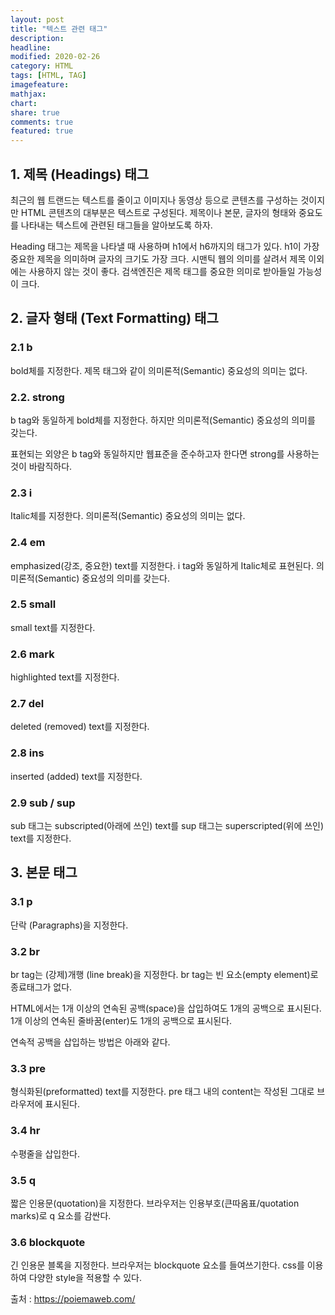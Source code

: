 ```yaml
---
layout: post
title: "텍스트 관련 태그"
description:
headline:
modified: 2020-02-26
category: HTML
tags: [HTML, TAG]
imagefeature:
mathjax:
chart:
share: true
comments: true
featured: true
---
```


## 1. 제목 (Headings) 태그

최근의 웹 트랜드는 텍스트를 줄이고 이미지나 동영상 등으로 콘텐츠를 구성하는 것이지만 <span class="y">HTML 콘텐츠의 대부분은 텍스트</span>로 구성된다. 제목이나 본문, 글자의 형태와 중요도를 나타내는 텍스트에 관련된 태그들을 알아보도록 하자.

<span class="p">Heading 태그</span>는 제목을 나타낼 때 사용하며 h1에서 h6까지의 태그가 있다. h1이 가장 중요한 제목을 의미하며 글자의 크기도 가장 크다.
시맨틱 웹의 의미를 살려서 제목 이외에는 사용하지 않는 것이 좋다. <span class="y">검색엔진은 제목 태그를 중요한 의미로 받아들일 가능성이 크다.</span>

<div class="code"><script async src="//jsfiddle.net/Jangyusu/5t067dzo/embed/html,result/dark/"></script></div>

## 2. 글자 형태 (Text Formatting) 태그

### 2.1 b

<span class="p">bold체를 지정</span>한다. 제목 태그와 같이 의미론적(Semantic) 중요성의 의미는 없다.

<div class="code"><script async src="//jsfiddle.net/Jangyusu/5t067dzo/1/embed/html,result/dark/"></script></div>

### 2.2. strong

b tag와 동일하게 <span class="p">bold체를 지정</span>한다. 하지만 의미론적(Semantic) 중요성의 의미를 갖는다.

표현되는 외양은 b tag와 동일하지만 <span class="y">웹표준을 준수하고자 한다면 strong를 사용하는 것이 바람직</span>하다.

<div class="code"><script async src="//jsfiddle.net/Jangyusu/5t067dzo/2/embed/html,result/dark/"></script></div>

### 2.3 i

<span class="p">Italic체를 지정</span>한다. 의미론적(Semantic) 중요성의 의미는 없다.

<div class="code"><script async src="//jsfiddle.net/Jangyusu/5t067dzo/4/embed/html,result/dark/"></script></div>

### 2.4 em

<span class="p">emphasized(강조, 중요한) text를 지정</span>한다. i tag와 동일하게 Italic체로 표현된다. 의미론적(Semantic) 중요성의 의미를 갖는다.

<div class="code"><script async src="//jsfiddle.net/Jangyusu/5t067dzo/5/embed/html,result/dark/"></script></div>

### 2.5 small

<span class="p">small text를 지정</span>한다.

<div class="code"><script async src="//jsfiddle.net/Jangyusu/5t067dzo/6/embed/html,result/dark/"></script></div>

### 2.6 mark

<span class="p">highlighted text를 지정</span>한다.

<div class="code"><script async src="//jsfiddle.net/Jangyusu/5t067dzo/7/embed/html,result/dark/"></script></div>

### 2.7 del

<span class="p">deleted (removed) text를 지정</span>한다.

<div class="code"><script async src="//jsfiddle.net/Jangyusu/5t067dzo/8/embed/html,result/dark/"></script></div>

### 2.8 ins

<span class="p">inserted (added) text를 지정</span>한다.

<div class="code"><script async src="//jsfiddle.net/Jangyusu/5t067dzo/11/embed/html,result/dark/"></script></div>

### 2.9 sub / sup

sub 태그는 subscripted(아래에 쓰인) text를 sup 태그는 <span class="p">superscripted(위에 쓰인) text를 지정</span>한다.

<div class="code"><script async src="//jsfiddle.net/Jangyusu/5t067dzo/12/embed/html,result/dark/"></script></div>

## 3. 본문 태그

### 3.1 p

<span class="p">단락 (Paragraphs)을 지정</span>한다.

<div class="code"><script async src="//jsfiddle.net/Jangyusu/5t067dzo/14/embed/html,result/dark/"></script></div>

### 3.2 br

br tag는 <span class="p">(강제)개행 (line break)을 지정</span>한다. br tag는 빈 요소(empty element)로 종료태그가 없다.

<div class="code"><script async src="//jsfiddle.net/Jangyusu/5t067dzo/15/embed/html,result/dark/"></script></div>

HTML에서는 1개 이상의 연속된 공백(space)을 삽입하여도 1개의 공백으로 표시된다. 1개 이상의 연속된 줄바꿈(enter)도 1개의 공백으로 표시된다.

<div class="code"><script async src="//jsfiddle.net/Jangyusu/5t067dzo/16/embed/html,result/dark/"></script></div>

연속적 공백을 삽입하는 방법은 아래와 같다.

<div class="code"><script async src="//jsfiddle.net/Jangyusu/5t067dzo/17/embed/html,result/dark/"></script></div>

### 3.3 pre

<span class="p">형식화된(preformatted) text를 지정</span>한다. pre 태그 내의 content는 작성된 그대로 브라우저에 표시된다.

<div class="code"><script async src="//jsfiddle.net/Jangyusu/5t067dzo/18/embed/html,result/dark/"></script></div>

### 3.4 hr

<span class="p">수평줄을 삽입</span>한다.

<div class="code"><script async src="//jsfiddle.net/Jangyusu/5t067dzo/19/embed/html,result/dark/"></script></div>

### 3.5 q

<span class="p">짧은 인용문(quotation)을 지정</span>한다. 브라우저는 인용부호(큰따옴표/quotation marks)로 q 요소를 감싼다.

<div class="code"><script async src="//jsfiddle.net/Jangyusu/5t067dzo/21/embed/html,result/dark/"></script></div>

### 3.6 blockquote

<span class="p">긴 인용문 블록을 지정</span>한다. 브라우저는 blockquote 요소를 들여쓰기한다. css를 이용하여 다양한 style을 적용할 수 있다.

<div class="code"><script async src="//jsfiddle.net/Jangyusu/5t067dzo/22/embed/html,result/dark/"></script></div>

<span class="b">출처 : https://poiemaweb.com/</span>
